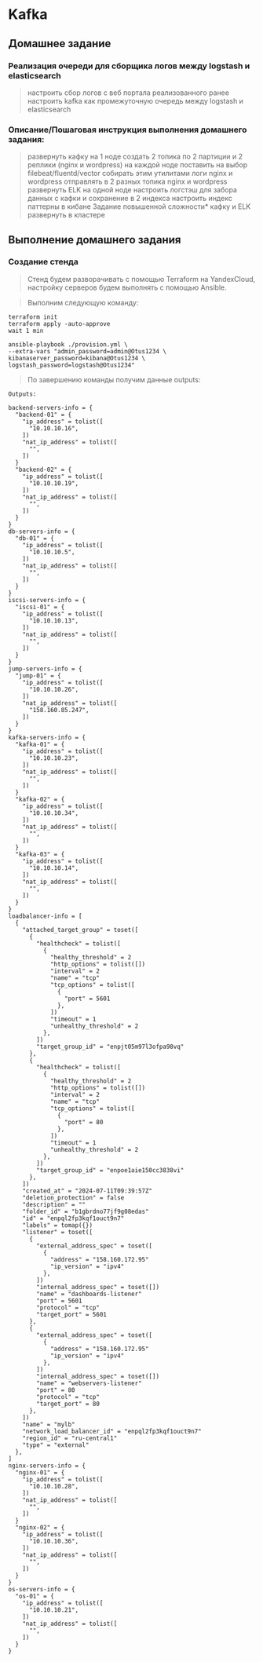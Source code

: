 # Kafka

## Домашнее задание

### Реализация очереди для сборщика логов между logstash и elasticsearch

> настроить сбор логов с веб портала реализованного ранее настроить kafka как промежуточную очередь между logstash и elasticsearch

### Описание/Пошаговая инструкция выполнения домашнего задания:

> развернуть кафку на 1 ноде создать 2 топика по 2 партиции и 2 реплики (nginx и wordpress) на каждой ноде поставить на выбор filebeat/fluentd/vector собирать
> этим утилитами логи nginx и wordpress отправлять в 2 разных топика nginx и wordpress развернуть ELK на одной ноде настроить логстэш для забора данных с кафки
> и сохранение в 2 индекса настроить индекс паттерны в кибане Задание повышенной сложности* кафку и ELK развернуть в кластере


## Выполнение домашнего задания

### Создание стенда

> Стенд будем разворачивать с помощью Terraform на YandexCloud, настройку серверов будем выполнять с помощью Ansible.

> Выполним следующую команду:
```
terraform init
terraform apply -auto-approve
wait 1 min

ansible-playbook ./provision.yml \
--extra-vars "admin_password=admin@Otus1234 \
kibanaserver_password=kibana@Otus1234 \
logstash_password=logstash@Otus1234"
```

> По завершению команды получим данные outputs:

```
Outputs:

backend-servers-info = {
  "backend-01" = {
    "ip_address" = tolist([
      "10.10.10.16",
    ])
    "nat_ip_address" = tolist([
      "",
    ])
  }
  "backend-02" = {
    "ip_address" = tolist([
      "10.10.10.19",
    ])
    "nat_ip_address" = tolist([
      "",
    ])
  }
}
db-servers-info = {
  "db-01" = {
    "ip_address" = tolist([
      "10.10.10.5",
    ])
    "nat_ip_address" = tolist([
      "",
    ])
  }
}
iscsi-servers-info = {
  "iscsi-01" = {
    "ip_address" = tolist([
      "10.10.10.13",
    ])
    "nat_ip_address" = tolist([
      "",
    ])
  }
}
jump-servers-info = {
  "jump-01" = {
    "ip_address" = tolist([
      "10.10.10.26",
    ])
    "nat_ip_address" = tolist([
      "158.160.85.247",
    ])
  }
}
kafka-servers-info = {
  "kafka-01" = {
    "ip_address" = tolist([
      "10.10.10.23",
    ])
    "nat_ip_address" = tolist([
      "",
    ])
  }
  "kafka-02" = {
    "ip_address" = tolist([
      "10.10.10.34",
    ])
    "nat_ip_address" = tolist([
      "",
    ])
  }
  "kafka-03" = {
    "ip_address" = tolist([
      "10.10.10.14",
    ])
    "nat_ip_address" = tolist([
      "",
    ])
  }
}
loadbalancer-info = [
  {
    "attached_target_group" = toset([
      {
        "healthcheck" = tolist([
          {
            "healthy_threshold" = 2
            "http_options" = tolist([])
            "interval" = 2
            "name" = "tcp"
            "tcp_options" = tolist([
              {
                "port" = 5601
              },
            ])
            "timeout" = 1
            "unhealthy_threshold" = 2
          },
        ])
        "target_group_id" = "enpjt05m97l3ofpa98vq"
      },
      {
        "healthcheck" = tolist([
          {
            "healthy_threshold" = 2
            "http_options" = tolist([])
            "interval" = 2
            "name" = "tcp"
            "tcp_options" = tolist([
              {
                "port" = 80
              },
            ])
            "timeout" = 1
            "unhealthy_threshold" = 2
          },
        ])
        "target_group_id" = "enpoe1aie150cc3838vi"
      },
    ])
    "created_at" = "2024-07-11T09:39:57Z"
    "deletion_protection" = false
    "description" = ""
    "folder_id" = "b1gbrdno77jf9g08edas"
    "id" = "enpql2fp3kqf1ouct9n7"
    "labels" = tomap({})
    "listener" = toset([
      {
        "external_address_spec" = toset([
          {
            "address" = "158.160.172.95"
            "ip_version" = "ipv4"
          },
        ])
        "internal_address_spec" = toset([])
        "name" = "dashboards-listener"
        "port" = 5601
        "protocol" = "tcp"
        "target_port" = 5601
      },
      {
        "external_address_spec" = toset([
          {
            "address" = "158.160.172.95"
            "ip_version" = "ipv4"
          },
        ])
        "internal_address_spec" = toset([])
        "name" = "webservers-listener"
        "port" = 80
        "protocol" = "tcp"
        "target_port" = 80
      },
    ])
    "name" = "mylb"
    "network_load_balancer_id" = "enpql2fp3kqf1ouct9n7"
    "region_id" = "ru-central1"
    "type" = "external"
  },
]
nginx-servers-info = {
  "nginx-01" = {
    "ip_address" = tolist([
      "10.10.10.28",
    ])
    "nat_ip_address" = tolist([
      "",
    ])
  }
  "nginx-02" = {
    "ip_address" = tolist([
      "10.10.10.36",
    ])
    "nat_ip_address" = tolist([
      "",
    ])
  }
}
os-servers-info = {
  "os-01" = {
    "ip_address" = tolist([
      "10.10.10.21",
    ])
    "nat_ip_address" = tolist([
      "",
    ])
  }
}
```